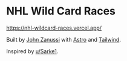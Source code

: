 # NHL Wild Card Races

https://nhl-wildcard-races.vercel.app/

Built by [John Zanussi](https://johnzanussi.com/) with [Astro](https://astro.build/) and [Tailwind](https://tailwindcss.com/).

Inspired by [u/Sarke1](https://www.reddit.com/r/hockey/comments/1jn7rlh/wildcard_races_mar_29/).
